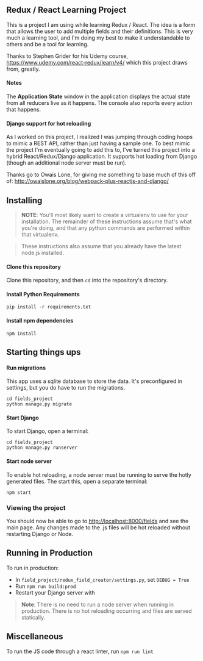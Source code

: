 ## Redux / React Learning Project

This is a project I am using while learning Redux / React. The idea is a form that allows the user to
add multiple fields and their definitions. This is very much a learning tool, and I'm doing my best to 
make it understandable to others and be a tool for learning.

Thanks to Stephen Grider for his Udemy course, <https://www.udemy.com/react-redux/learn/v4/> which this
project draws from, greatly.

#### Notes

The **Application State** window in the application displays the actual state from all reducers live 
as it happens. The console also reports every action that happens.

#### Django support for hot reloading

As I worked on this project, I realized I was jumping through coding hoops to mimic a REST API, rather than
just having a sample one. To best mimic the project I'm eventually going to add this to, I've turned this project
into a hybrid React/Redux/Django application. It supports hot loading from Django (though an additional node
server must be run).

Thanks go to Owais Lone, for giving me something to base much of this off of: <http://owaislone.org/blog/webpack-plus-reactjs-and-django/>

## Installing

> **NOTE**: You'll most likely want to create a virtualenv to use for your installation. The remainder of these
> instructions assume that's what you're doing, and that any python commands are performed within that virtualenv.

> These instructions also assume that you already have the latest node.js installed.

#### Clone this repository

Clone this repository, and then `cd` into the repository's directory. 

#### Install Python Requirements

```
pip install -r requirements.txt
```

#### Install npm dependencies

```
npm install
```

## Starting things ups

#### Run migrations

This app uses a sqlite database to store the data. It's preconfigured in settings, but you do have to run the migrations.

```
cd fields_project
python manage.py migrate
```

#### Start Django

To start Django, open a terminal:

```
cd fields_project
python manage.py runserver
```

#### Start node server

To enable hot reloading, a node server must be running to serve the hotly generated files. The start this, open a
separate terminal:

```
npm start
```

### Viewing the project

You should now be able to go to <http://localhost:8000/fields> and see the main page. Any changes made to the .js
files will be hot reloaded without restarting Django or Node.

## Running in Production

To run in production:

* In `field_project/redux_field_creator/settings.py`, set `DEBUG = True`
* Run `npm run build:prod`
* Restart your Django server with

> **Note**: There is no need to run a node server when running in production. There is no hot reloading occurring
and files are served statically.

## Miscellaneous

To run the JS code through a react linter, run `npm run lint`









